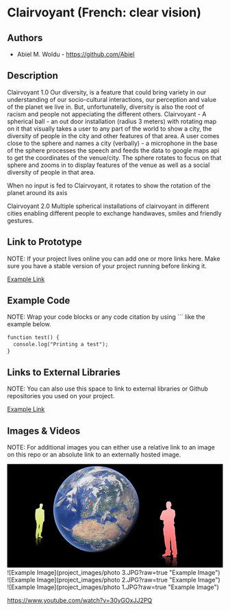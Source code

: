 # Clairvoyant (French: clear vision)

## Authors
- Abiel M. Woldu - https://github.com/Abiel

## Description
Clairvoyant 1.0
Our diversity, is a feature that could bring variety in our understanding of our socio-cultural interactions, our perception and value of the planet we live in. But, unfortunatelly, diversity is also the root of racism and people not appeciating the different others.
Clairvoyant - A spherical ball - an out door installation (radius 3 meters) with rotating map on it that visually takes a user to any part of the world to show a city, the diversity of people in the city and other features of that area.
A user comes close to the sphere and names a city (verbally) - a microphone in the base of the sphere processes the speech and feeds the data to google maps api to get the coordinates of the venue/city. The sphere rotates to focus on that sphere and zooms in to display features of the venue as well as a social diversity of people in that area.

When no input is fed to Clairvoyant, it rotates to show the rotation of the planet around its axis

Clairvoyant 2.0 
Multiple spherical installations of clairvoyant in different cities enabling different people to exchange handwaves, smiles and friendly gestures.

## Link to Prototype
NOTE: If your project lives online you can add one or more links here. Make sure you have a stable version of your project running before linking it.

[Example Link](http://www.google.com "Example Link")

## Example Code
NOTE: Wrap your code blocks or any code citation by using ``` like the example below.
```
function test() {
  console.log("Printing a test");
}
```
## Links to External Libraries
 NOTE: You can also use this space to link to external libraries or Github repositories you used on your project.

[Example Link](http://www.google.com "Example Link")

## Images & Videos
NOTE: For additional images you can either use a relative link to an image on this repo or an absolute link to an externally hosted image.

![Example Image](project_images/cover.jpg?raw=true "Example Image")
![Example Image](project_images/photo 3.JPG?raw=true "Example Image")
![Example Image](project_images/photo 2.JPG?raw=true "Example Image")
![Example Image](project_images/photo 1.JPG?raw=true "Example Image")

https://www.youtube.com/watch?v=30yGOxJJ2PQ
